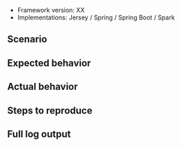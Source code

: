 * Framework version: XX
* Implementations: Jersey / Spring / Spring Boot / Spark

## Scenario

## Expected behavior

## Actual behavior

## Steps to reproduce

## Full log output

